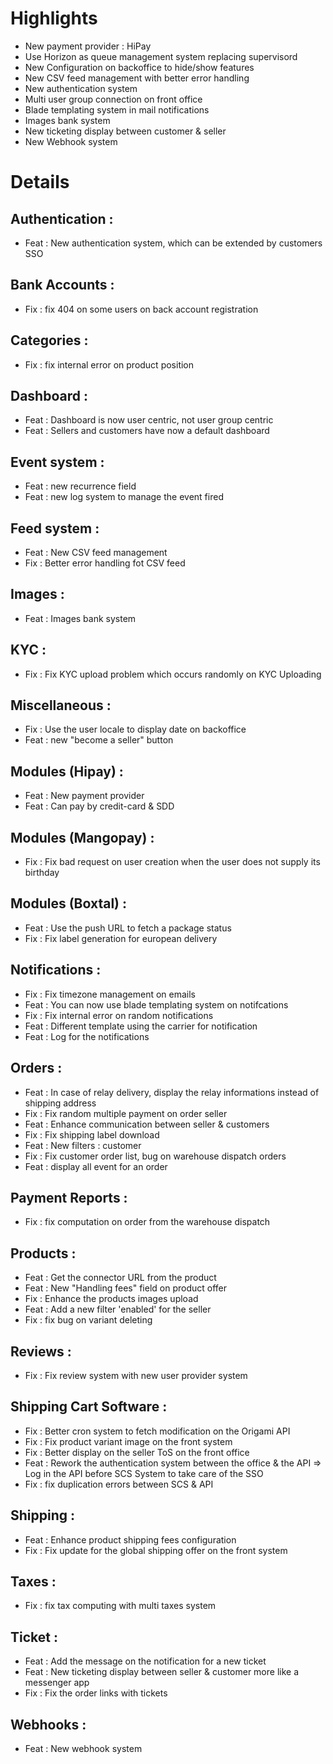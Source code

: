 # Highlights

* New payment provider : HiPay
* Use Horizon as queue management system replacing supervisord
* New Configuration on backoffice to hide/show features
* New CSV feed management with better error handling
* New authentication system
* Multi user group connection on front office
* Blade templating system in mail notifications
* Images bank system
* New ticketing display between customer & seller
* New Webhook system


# Details

## Authentication : 
* Feat : New authentication system, which can be extended by customers SSO
    
## Bank Accounts :
* Fix : fix 404 on some users on back account registration
  		
## Categories : 
* Fix : fix internal error on product position

## Dashboard : 
* Feat : Dashboard is now user centric, not user group centric
* Feat : Sellers and customers have now a default dashboard
     
## Event system :
* Feat : new recurrence field
* Feat : new log system to manage the event fired
  
## Feed system :
* Feat : New CSV feed management
* Fix : Better error handling fot CSV feed

## Images : 
* Feat : Images bank system
          
## KYC : 
* Fix : Fix KYC upload problem which occurs randomly on KYC Uploading
  
## Miscellaneous :
* Fix : Use the user locale to display date on backoffice
* Feat : new "become a seller" button
    
## Modules (Hipay) :
* Feat : New payment provider
* Feat : Can pay by credit-card & SDD
      
## Modules (Mangopay) :
* Fix : Fix bad request on user creation when the user does not supply its birthday

## Modules (Boxtal) :
* Feat : Use the push URL to fetch a package status
* Fix : Fix label generation for european delivery

## Notifications :
* Fix : Fix timezone management on emails
* Feat : You can now use blade templating system on notifcations
* Fix : Fix internal error on random notifications
* Feat : Different template using the carrier for notification
* Feat : Log for the notifications

## Orders :
* Feat : In case of relay delivery, display the relay informations instead of shipping address
* Fix : Fix random multiple payment on order seller
* Feat : Enhance communication between seller & customers
* Fix : Fix shipping label download
* Feat : New filters : customer
* Fix : Fix customer order list, bug on warehouse dispatch orders
* Feat : display all event for an order
 
## Payment Reports : 
* Fix : fix computation on order from the warehouse dispatch

## Products :
* Feat : Get the connector URL from the product
* Feat : New "Handling fees" field on product offer
* Fix : Enhance the products images upload
* Feat : Add a new filter 'enabled' for the seller
* Fix : fix bug on variant deleting
        
## Reviews :
* Fix : Fix review system with new user provider system
  
## Shipping Cart Software : 
* Fix : Better cron system to fetch modification on the Origami API
* Fix : Fix product variant image on the front system
* Fix : Better display on the seller ToS on the front office
* Feat : Rework the authentication system between the office & the API => Log in the API before SCS System to take care of the SSO
* Fix : fix duplication errors between SCS & API
    
## Shipping :
* Feat : Enhance product shipping fees configuration
* Fix : Fix update for the global shipping offer on the front system

## Taxes : 
* Fix : fix tax computing with multi taxes system
    
## Ticket :
* Feat : Add the message on the notification for a new ticket
* Feat : New ticketing display between seller & customer more like a messenger app
* Fix : Fix the order links with tickets

## Webhooks :
* Feat : New webhook system

